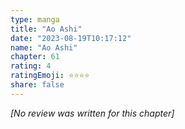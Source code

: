 ```yaml
---
type: manga
title: "Ao Ashi"
date: "2023-08-19T10:17:12"
name: "Ao Ashi"
chapter: 61
rating: 4
ratingEmoji: ⭐️⭐️⭐️⭐️
share: false
---
```


_[No review was written for this chapter]_
